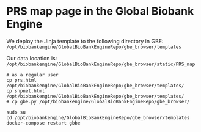 # PRS map page in the Global Biobank Engine

We deploy the Jinja template to the following directory in GBE: `/opt/biobankengine/GlobalBioBankEngineRepo/gbe_browser/templates`

Our data location is: `/opt/biobankengine/GlobalBioBankEngineRepo/gbe_browser/static/PRS_map`

```{bash}
# as a regular user
cp prs.html /opt/biobankengine/GlobalBioBankEngineRepo/gbe_browser/templates/
cp snpnet.html /opt/biobankengine/GlobalBioBankEngineRepo/gbe_browser/templates/
# cp gbe.py /opt/biobankengine/GlobalBioBankEngineRepo/gbe_browser/
```

```{bash}
sudo su
cd /opt/biobankengine/GlobalBioBankEngineRepo/gbe_browser/templates
docker-compose restart gbbe
```
